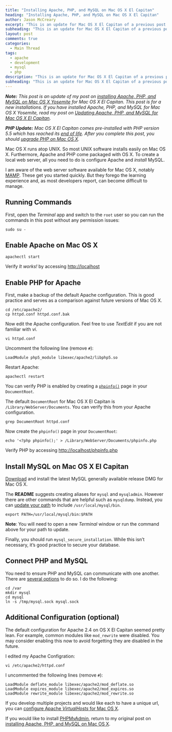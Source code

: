 ```yaml
---
title: "Installing Apache, PHP, and MySQL on Mac OS X El Capitan"
heading: "Installing Apache, PHP, and MySQL on Mac OS X El Capitan"
author: Jason McCreary
excerpt: "This is an update for Mac OS X El Capitan of a previous post on installing Apache, PHP, and MySQL for Mac OS X."
subheading: "This is an update for Mac OS X El Capitan of a previous post on installing Apache, PHP, and MySQL for Mac OS X."
layout: post
comments: true
categories:
  - Main Thread
tags:
  - apache
  - development
  - mysql
  - php
description: "This is an update for Mac OS X El Capitan of a previous post on installing Apache, PHP, and MySQL for Mac OS X."
subheading: "This is an update for Mac OS X El Capitan of a previous post on installing Apache, PHP, and MySQL for Mac OS X."
---
```

***Note:** This post is an update of my post on [installing Apache, PHP, and MySQL on Mac OS X Yosemite](/2014/11/install-apache-php-mysql-mac-os-x-yosemite/) for Mac OS X El Capitan. This post is for a new installations. If you have installed Apache, PHP, and MySQL for Mac OS X Yosemite, read my post on [Updating Apache, PHP, and MySQL for Mac OS X El Capitan](/2015/10/update-apache-php-mysql-mac-os-x-el-capitan/).*

***PHP Update:** Mac OS X El Capitan comes pre-installed with PHP version 5.5 which has reached its [end of life](http://php.net/supported-versions.php). After you complete this post, you should [upgrade PHP on Mac OS X](/2016/09/upgrade-php-mac-os-x/).*

Mac OS X runs atop UNIX. So most UNIX software installs easily on Mac OS X. Furthermore, Apache and PHP come packaged with OS X. To create a local web server, all you need to do is configure Apache and *install* MySQL.

I am aware of the web server software available for Mac OS X, notably [MAMP][1]. These get you started quickly. But they forego the learning experience and, as most developers report, can become difficult to manage.

## Running Commands

First, open the *Terminal* app and switch to the `root` user so you can run the commands in this post without any permission issues:

    sudo su -

## Enable Apache on Mac OS X

    apachectl start

Verify *It works!* by accessing <http://localhost>

## Enable PHP for Apache
First, make a backup of the default Apache configuration. This is good practice and serves as a comparison against future versions of Mac OS X.

    cd /etc/apache2/
    cp httpd.conf httpd.conf.bak

Now edit the Apache configuration. Feel free to use *TextEdit* if you are not familiar with *vi*.

    vi httpd.conf

Uncomment the following line (remove `#`):

    LoadModule php5_module libexec/apache2/libphp5.so

Restart Apache:

    apachectl restart

You can verify PHP is enabled by creating a [`phpinfo()`](http://php.net/manual/en/function.phpinfo.php) page in your `DocumentRoot`.

The default `DocumentRoot` for Mac OS X El Capitan is `/Library/WebServer/Documents`. You can verify this from your Apache configuration.

    grep DocumentRoot httpd.conf

Now create the `phpinfo()` page in your `DocumentRoot`:

    echo '<?php phpinfo();' > /Library/WebServer/Documents/phpinfo.php

Verify PHP by accessing <http://localhost/phpinfo.php>

## Install MySQL on Mac OS X El Capitan

[Download][2] and install the latest MySQL generally available release DMG for Mac OS X.

The **README** suggests creating aliases for `mysql` and `mysqladmin`. However there are other commands that are helpful such as `mysqldump`. Instead, you can [update your path](http://superuser.com/questions/69130/where-does-path-get-set-in-os-x-10-6-snow-leopard) to include `/usr/local/mysql/bin`.

    export PATH=/usr/local/mysql/bin:$PATH

**Note**: You will need to open a new *Terminal* window or run the command above for your path to update.

Finally, you should run `mysql_secure_installation`. While this isn&rsquo;t necessary, it&rsquo;s good practice to secure your database.

## Connect PHP and MySQL
You need to ensure PHP and MySQL can communicate with one another. There are [several options][3] to do so. I do the following:

    cd /var 
    mkdir mysql
    cd mysql
    ln -s /tmp/mysql.sock mysql.sock

## Additional Configuration (optional)
The default configuration for Apache 2.4 on OS X El Capitan seemed pretty lean. For example, common modules like `mod_rewrite` were disabled. You may consider enabling this now to avoid forgetting they are disabled in the future.

I edited my Apache Configration:

    vi /etc/apache2/httpd.conf

I uncommented the following lines (remove `#`):

    LoadModule deflate_module libexec/apache2/mod_deflate.so
    LoadModule expires_module libexec/apache2/mod_expires.so
    LoadModule rewrite_module libexec/apache2/mod_rewrite.so

If you develop multiple projects and would like each to have a unique url, you can [configure Apache *VirtualHosts* for Mac OS X](/2014/11/configure-apache-virtualhost-mac-os-x/).

If you would like to install [PHPMyAdmin][4], return to my original post on [installing Apache, PHP, and MySQL on Mac OS X](/2012/10/install-apache-php-mysql-mac-os-x/).

 [1]: http://www.mamp.info/en/index.html "MAMP"
 [2]: http://dev.mysql.com/downloads/mysql/
 [3]: http://stackoverflow.com/questions/4219970/warning-mysql-connect-2002-no-such-file-or-directory-trying-to-connect-vi
 [4]: http://www.phpmyadmin.net/ "PHPMyAdmin"
